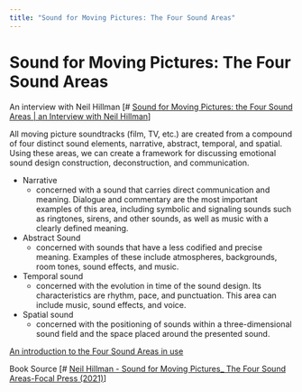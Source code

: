 ```yaml
---
title: "Sound for Moving Pictures: The Four Sound Areas"
---
```


# Sound for Moving Pictures: The Four Sound Areas


An interview with Neil Hillman [# [Sound for Moving Pictures: the Four Sound Areas | an Interview with Neil Hillman](https://soundand.design/sound-for-moving-pictures-the-four-sound-areas-an-interview-with-neil-hillman-b3e06f59a1a3)]

All moving picture soundtracks (film, TV, etc.) are created from a compound of four distinct sound elements, narrative, abstract, temporal, and spatial. Using these areas, we can create a framework for discussing emotional sound design construction, deconstruction, and communication. 

- Narrative 
	- concerned with a sound that carries direct communication and meaning. Dialogue and commentary are the most important examples of this area, including symbolic and signaling sounds such as ringtones, sirens, and other sounds, as well as music with a clearly defined meaning.
- Abstract Sound
	- concerned with sounds that have a less codified and precise meaning. Examples of these include atmospheres, backgrounds, room tones, sound effects, and music. 
- Temporal sound 
	- concerned with the evolution in time of the sound design. Its characteristics are rhythm, pace, and punctuation. This area can include music, sound effects, and voice. 
- Spatial sound 
	- concerned with the positioning of sounds within a three-dimensional sound field and the space placed around the presented sound. 
   
[An introduction to the Four Sound Areas in use](x-devonthink-item://EE6A536F-9F9C-476F-804D-A262AD3C5C89?page=37)

Book Source [# [Neil Hillman - Sound for Moving Pictures\_ The Four Sound Areas-Focal Press \(2021\)](x-devonthink-item://EE6A536F-9F9C-476F-804D-A262AD3C5C89?page=0)]